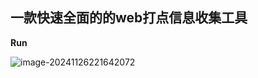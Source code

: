 ## 一款快速全面的的web打点信息收集工具

**Run**

![image-20241126221642072](https://gitee.com/eviden/img/raw/master/202411262216530.png)